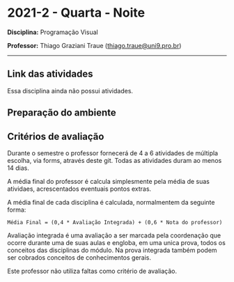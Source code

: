 # 2021-2 - Quarta - Noite
**Disciplina:** Programação Visual

**Professor:** Thiago Graziani Traue (thiago.traue@uni9.pro.br)

***

## Link das atividades

Essa disciplina ainda não possui atividades.


## Preparação do ambiente


## Critérios de avaliação

Durante o semestre o professor fornecerá de 4 a 6 atividades de múltipla escolha, via forms, através deste git. Todas as atividades duram ao menos 14 dias.

A média final do professor é calcula simplesmente pela média de suas atividaes, acrescentados eventuais pontos extras.

A média final de cada disciplina é calculada, normalmentem da seguinte forma:


```
Média Final = (0,4 * Avaliação Integrada) + (0,6 * Nota do professor)
```

Avaliação integrada é uma avaliação a ser marcada pela coordenação que ocorre durante uma de suas aulas e engloba, em uma unica prova, todos os conceitos das disciplinas do módulo. Na prova integrada também podem ser cobrados conceitos de conhecimentos gerais.

Este professor não utiliza faltas como critério de avaliação.

